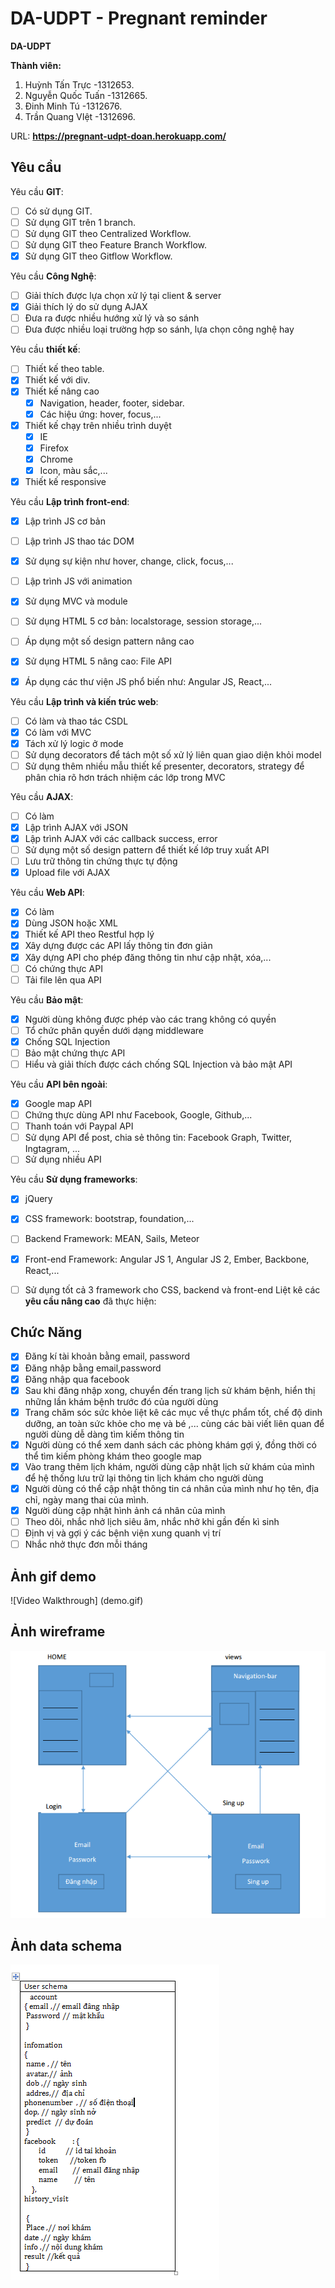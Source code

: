 ﻿# DA-UDPT - Pregnant reminder

**DA-UDPT** 

**Thành viên:** 
1. Huỳnh Tấn Trực     -1312653.
2. Nguyễn Quốc Tuấn   -1312665.
3. Đinh Minh Tú       -1312676.
4. Trần Quang VIệt    -1312696.



URL: **https://pregnant-udpt-doan.herokuapp.com/**

## Yêu cầu

Yêu cầu **GIT**:

* [ ] Có sử dụng GIT.
* [ ] Sử dụng GIT trên 1 branch.
* [ ] Sử dụng GIT theo Centralized Workflow.
* [ ] Sử dụng GIT theo Feature Branch Workflow.
* [x] Sử dụng GIT theo Gitflow Workflow.

Yêu cầu **Công Nghệ**:

* [ ] Giải thích được lựa chọn xử lý tại client & server
* [x] Giải thích lý do sử dụng AJAX
* [ ] Đưa ra được nhiều hướng xử lý và so sánh
* [ ] Đưa được nhiều loại trường hợp so sánh, lựa chọn công nghệ hay

Yêu cầu **thiết kế**:

* [ ] Thiết kế theo table.
* [x] Thiết kế với div.
* [x] Thiết kế nâng cao
    * [x] Navigation, header, footer, sidebar.
    * [x] Các hiệu ứng: hover, focus,...
* [x] Thiết kế chạy trên nhiều trình duyệt
    * [x] IE
    * [x] Firefox
    * [x] Chrome
    * [x] Icon, màu sắc,...
* [x] Thiết kế responsive

Yêu cầu **Lập trình front-end**:

* [x] Lập trình JS cơ bản
* [ ] Lập trình JS thao tác DOM
* [x] Sử dụng sự kiện như hover, change, click, focus,...
* [ ] Lập trình JS với animation
* [x] Sử dụng MVC và module
* [ ]  Sử dụng HTML 5 cơ bản: localstorage, session storage,...
* [ ]  Áp dụng một số design pattern nâng cao
* [x]  Sử dụng HTML 5 nâng cao: File API
* [x]  Áp dụng các thư viện JS phổ biến như: Angular JS, React,...



Yêu cầu **Lập trình và kiến trúc web**:

* [ ] Có làm và thao tác CSDL
* [x] Có làm với MVC
* [x] Tách xử lý logic ở mode
* [ ] Sử dụng decorators để tách một số xử lý liên quan giao diện khỏi model
* [ ] Sử dụng thêm nhiều mẫu thiết kế presenter, decorators, strategy để phân chia rõ hơn trách nhiệm các lớp trong MVC

Yêu cầu **AJAX**:

* [ ] Có làm
* [x] Lập trình AJAX với JSON
* [x] Lập trình AJAX với các callback success, error
* [ ] Sử dụng một số design pattern để thiết kế lớp truy xuất API
* [ ] Lưu trữ thông tin chứng thực tự động 
* [x] Upload file với AJAX

Yêu cầu **Web API**:

* [x] Có làm
* [x] Dùng JSON hoặc XML
* [x] Thiết kế API theo Restful hợp lý
* [x] Xây dựng được các API lấy thông tin đơn giản
* [x] Xây dựng API cho phép đăng thông tin như cập nhật, xóa,...
* [ ] Có chứng thực API
* [ ] Tải file lên qua API

Yêu cầu **Bảo mật**:

* [x] Người dùng không được phép vào các trang không có quyền
* [ ] Tổ chức phân quyền dưới dạng middleware
* [x] Chống SQL Injection
* [ ] Bảo mật chứng thực API
* [ ] Hiểu và giải thích được cách chống SQL Injection và bảo mật API

Yêu cầu **API bên ngoài**:

* [x] Google map API
* [ ] Chứng thực dùng API như Facebook, Google, Github,...
* [ ] Thanh toán với Paypal API
* [ ] Sử dụng API để post, chia sẻ thông tin: Facebook Graph, Twitter, Ingtagram, ...
* [ ]  Sử dụng nhiều API

Yêu cầu **Sử dụng frameworks**:

* [x] jQuery
* [x] CSS framework: bootstrap, foundation,...
* [ ] Backend Framework: MEAN, Sails, Meteor
* [x] Front-end Framework: Angular JS 1, Angular JS 2, Ember, Backbone, React,...
* [ ] Sử dụng tốt cả 3 framework cho CSS, backend và front-end
Liệt kê các **yêu cầu nâng cao** đã thực hiện:


## Chức Năng
* [x] Đăng kí tài khoản bằng email, password
* [x] Đăng nhập bằng email,password
* [x] Đăng nhập qua facebook
* [x] Sau khi đăng nhập xong, chuyển đến trang lịch sử khám bệnh, hiển thị những lần khám bệnh trước đó của người dùng
* [x] Trang chăm sóc sức khỏe liệt kê các mục về thực phẩm tốt, chế độ dinh dưỡng, an toàn sức khỏe cho mẹ và bé ,... cùng các bài viết liên quan để người dùng dễ dàng tìm kiếm thông tin
* [x] Người dùng có thể xem danh sách các phòng khám gợi ý, đồng thời có thể tìm kiếm phòng khám theo google map
* [x] Vào trang thêm lịch khám, người dùng cập nhật lịch sử khám của mình để hệ thống lưu trữ lại thông tin lịch khám cho người dùng
* [x] Người dùng có thể cập nhật thông tin cá nhân của mình như họ tên, địa chỉ, ngày mang thai của mình.
* [x] Người dùng cập nhật hình ảnh cá nhân của mình
* [ ] Theo dõi, nhắc nhở lịch siêu âm, nhắc nhở khi gần đến kì sinh
* [ ] Định vị và gợi ý các bệnh viện xung quanh vị trí
* [ ] Nhắc nhở thực đơn mỗi tháng 

## Ảnh gif demo
![Video Walkthrough] (demo.gif)


## Ảnh wireframe
![Image of wireframe](/img/wireframe.png)

## Ảnh data schema
![Image of data schema](/img/data.png)